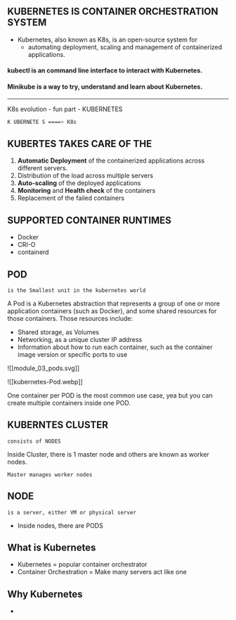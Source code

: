 
## KUBERNETES IS CONTAINER ORCHESTRATION SYSTEM


- Kubernetes, also known as K8s, is an open-source system for 
	- automating deployment, scaling and management of containerized applications.
#### kubectl is an command line interface to interact with Kubernetes.
#### Minikube is a way to try, understand and learn about Kubernetes.

----

K8s evolution - fun part - KUBERNETES
```sh
K UBERNETE S ====> K8s
```


## KUBERTES TAKES CARE OF THE

1. **Automatic Deployment** of the containerized applications across different servers.
2. Distribution of the load across multiple servers
3. **Auto-scaling** of the deployed applications
4. **Monitoring** and **Health check** of the containers
5. Replacement of the failed containers

## SUPPORTED CONTAINER RUNTIMES

- Docker
- CRI-O
- containerd


## POD
	is the Smallest unit in the kubernetes world

A Pod is a Kubernetes abstraction that represents a group of one or more application containers (such as Docker), and some shared resources for those containers. Those resources include:

- Shared storage, as Volumes
- Networking, as a unique cluster IP address
- Information about how to run each container, such as the container image version or specific ports to use


![[module_03_pods.svg]]

![[kubernetes-Pod.webp]]

One container per POD is the most common use case, yea but you can create multiple containers inside one POD.


## KUBERNTES CLUSTER
	consists of NODES


Inside Cluster,
	there is 1 master node and 
						others are known as worker nodes.
	
	Master manages worker nodes
## NODE

	is a server, either VM or physical server

- Inside nodes, there are PODS





## What is Kubernetes

- Kubernetes = popular container orchestrator
- Container Orchestration = Make many servers act like one

## Why Kubernetes

- 